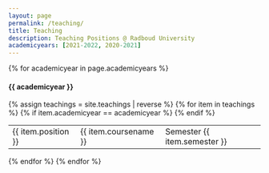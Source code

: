 ```yaml
---
layout: page
permalink: /teaching/
title: Teaching
description: Teaching Positions @ Radboud University
academicyears: [2021-2022, 2020-2021]
---
```

{% for academicyear in page.academicyears %}
#### {{ academicyear }}
  {% assign teachings = site.teachings | reverse %}
  {% for item in teachings %}
    <table>
      {% if item.academicyear == academicyear %}
        <tr class="noBorder">
        <td>{{ item.position }}</td>
        <td>{{ item.coursename  }}</td>
        <td>Semester {{ item.semester }}</td>
      {% endif %}
    </table>
  {% endfor %}
{% endfor %}
